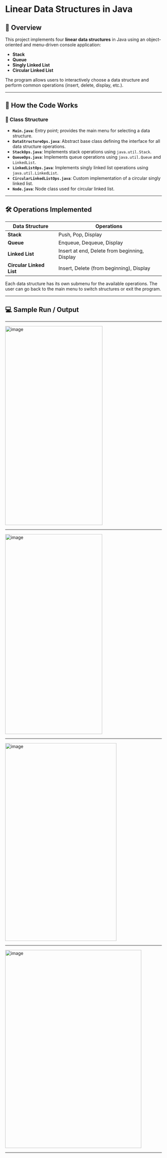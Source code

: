 # Linear Data Structures in Java

## 📘 Overview

This project implements four **linear data structures** in Java using an object-oriented and menu-driven console application:

* **Stack**
* **Queue**
* **Singly Linked List**
* **Circular Linked List**

The program allows users to interactively choose a data structure and perform common operations (insert, delete, display, etc.).

---

## 🧠 How the Code Works

### 📁 Class Structure

* **`Main.java`**: Entry point; provides the main menu for selecting a data structure.
* **`DataStructureOps.java`**: Abstract base class defining the interface for all data structure operations.
* **`StackOps.java`**: Implements stack operations using `java.util.Stack`.
* **`QueueOps.java`**: Implements queue operations using `java.util.Queue` and `LinkedList`.
* **`LinkedListOps.java`**: Implements singly linked list operations using `java.util.LinkedList`.
* **`CircularLinkedListOps.java`**: Custom implementation of a circular singly linked list.
* **`Node.java`**: Node class used for circular linked list.

---

## 🛠️ Operations Implemented

| Data Structure           | Operations                                    |
| ------------------------ | --------------------------------------------- |
| **Stack**                | Push, Pop, Display                            |
| **Queue**                | Enqueue, Dequeue, Display                     |
| **Linked List**          | Insert at end, Delete from beginning, Display |
| **Circular Linked List** | Insert, Delete (from beginning), Display      |

Each data structure has its own submenu for the available operations. The user can go back to the main menu to switch structures or exit the program.

---

## 💻 Sample Run / Output

---

<img width="313" height="640" alt="image" src="https://github.com/user-attachments/assets/a262d30f-bdd4-4382-a7f1-c47e5d482769" />

---

<img width="312" height="643" alt="image" src="https://github.com/user-attachments/assets/639fca52-cb44-4eb3-93a6-8307d2385333" />

---

<img width="358" height="636" alt="image" src="https://github.com/user-attachments/assets/93eeb5dd-1cee-4830-aa89-bb21d6dc60e7" />

---

<img width="438" height="637" alt="image" src="https://github.com/user-attachments/assets/325b73aa-22ae-4303-9731-6045ab62e5b2" />

---
